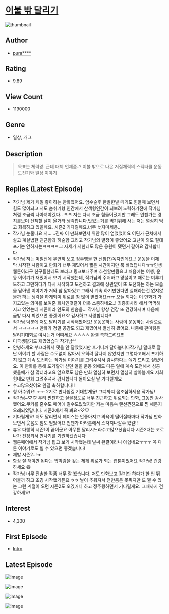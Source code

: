 # [이불 밖 달리기](https://comic.naver.com/bestChallenge/list?titleId=723990)
![thumbnail](https://image-comic.pstatic.net/user_contents_data/challenge_comic/2020/06/25/323434/thumbnail_202x1644834fbf2_4de4_4d76_b83c_4e66a4e77877_00000722.JPEG)

## Author
- [pura****](https://comic.naver.com/artistTitle?id=323434)

## Rating
- 9.89

## View Count
- 1190000

## Genre
- 일상, 개그

## Description
> 목표는 체력왕. 근데 대체 언제쯤..? 이불 밖으로 나온 저질체력의 스펙타클 운동 도전기와 일상 이야기

## Replies (Latest Episode)
- 작가님 제가 제일 좋아하는 만화였어요. 암수술후 한발한발 떼기도 힘들때 보면서 힘도 많이되고 저도 숨쉬기형 인간에서 산책형인간이 되보려 노력하기전에 작가님처럼 조금씩 나아져야겠다.. ㅋㅋ 저는 다시 조금 힘들어졌지만 그래도 언젠가는 경치를보며 산책할 날이 올거라 생각합니다.맛있는거를 먹기위해 사는 저는 열심히 먹고 회복하고 있을께요. 시즌2 기다릴께요.너무 늦지마세용..
- 작가님 눈물나요 저......진짜 이 만화보면서 위안 많이 얻었었어요 어딘가 근처에서 살고 계실법한 친근함과 허술함 그리고 작가님의 열정이 좋았어요 고난이 와도 절대 포기는 안하시는ㅋㅋㅋㅋ그 자세가 저한테도 많은 응원이 됐던거 같아요 감사합니다
- 작가님 저는 며칠전에 우연히 보고 정주행을 한 신참(?)독자인데요..! 운동을 이제 막 시작한 사람이고 만화가 너무 재밌어서 짧은 시간이지만 푹 빠졌답니다ㅠㅠ인생웹툰이라구 친구들한테도 보라고 링크보내주며 추천할만큼요..! 처음에는 여행, 운동 이야기가 재밌어서 보기 시작했는데, 작가님의 주저하고 망설이고 때로는 미루기도하고 그만하다가 다시 시작하고 도전하고 결과에 상관없이 또 도전하는 하는 모습을 담아낸 이야기가 저와 참 닮아있고 그래서 계속 하기만한다면 실패라는건 없지않을까 하는 생각을 하게되며 위로를 참 많이 받았어요ㅠㅠ 오늘 회차는 이 만화가 가지고있는 의미를 보여준 회차인것같아 더욱 소중하네요..! 최종회차라 해서 먹먹해지고 있었는데 시즌이라 안도의 한숨을... 작가님 항상 건강 또 건강하시며 다음에 금방 다시 뵈었으면 좋겠어요♡ 감사하고 사랑합니다!!
- 작가님 덕분에 저도 달리기를 시작해봤어요! 운동못하는 사람이 운동하는 사람으로서 ㅋㅋㅋㅋㅋ 만화가 정말 공감도 되고 재밌어서 열심히 봤어요. 나중에 팬미팅은 달리기대회로 여시는거 어떠세요 ㅎㅎㅎㅎ 완결 축하드려요!!!
- 미국생활기도 재밌었습다 작가님^^
- 안녕하세요 부끄러워서 댓을 안 달았었지만 후기니까 달아봅니다작가님 말대로 잘난 이야기 할 사람은 수도없이 많아서 오히려 잘나지 않았지만 그렇다고해서 포기하지 않고 계속 도전하는 작가님 이야기를 그려주셔서 감사하다는 얘기 드리고 싶었어요. 이 만화를 통해 포기할까 싶던 일을 운동 외에도 다른 일에 계속 도전해서 성공했을때가 참 많더라고요 앞으로도 남은 만화 열심히 보면서 열심히 살아볼게요 저희 힘내요 만화 그려주셔서 감사합니다 돌아오실 날 기다릴게요
- 수고많으셨어요 완결 축하합니다!!
- 힝 아수워요! ㅜㅜ 2기로 만나뵙길 기대할게용! 그떄까지 몸조심하세용 작가님!
- 작가님~♡♡ 우리 찐친하고 싶을정도로 너무 친근하고 위로되는 만화,,그동안 감사했어요.쿠키를 줄수도 페어에 갈수도없었지만 저는 마음속 랜선찐친으로 찜 해둔지 오래되었답니다. 시즌2에서 꼭 봐요~♡♡
- 기다릴게요! 저도 달리면서 페이스는 안좋아지고 의욕이 떨어질때마다 작가님 만화 보면서 웃음도 힘도 얻었어요 언젠가 마라톤에서 스쳐지나갈수 있길!!
- 휴우 다행히 시즌1이 끝이군요 아무튼 달리시느라수고많으셨습니다 시즌2때는 코로나가 진정되서 만나기를 기원하겠습니다
- 웹툰페어에서 작가님 뵙고 보기 시작했는데 벌써 완결이라니 아쉽네요ㅜㅜㅜ 꼭 다른 이야기로도 뵐 수 있으면 좋겠습니다!
- 제발 시즌2..!ㅠ
- 항상 잘 해야만 된다는 압박감을 갖는 제게 위로가 되는 웹툰이었어요 작가님! 건강하세요 😄
- 작가님 너무 진솔한 작품 너무 잘 봤습니다. 저도 만화보고 걷기만 하다가 한 번 뛰어볼까 하고 조깅 시작했거든요 ㅎㅎ 날이 추워져서 전만큼은 못뛰지만 또 뛸 수 있는 그런 계절이 오면 시즌2도 오겠거니 하고 정주행하면서 기다릴게요. 그때까지 건강하세요!

## Interest
- 4,300

## First Episode
- [Intro](https://comic.naver.com/bestChallenge/detail?titleId=723990&no=1)

## Latest Episode
![image](https://image-comic.pstatic.net/user_contents_data/challenge_comic/2021/12/17/323434/upload_3833468388080433207.jpeg)

![image](https://image-comic.pstatic.net/user_contents_data/challenge_comic/2021/12/17/323434/upload_3904730158937355365.jpeg)

![image](https://image-comic.pstatic.net/user_contents_data/challenge_comic/2021/12/17/323434/upload_3486457051534930018.jpeg)

![image](https://image-comic.pstatic.net/user_contents_data/challenge_comic/2021/12/17/323434/upload_7306026309516604208.jpeg)
